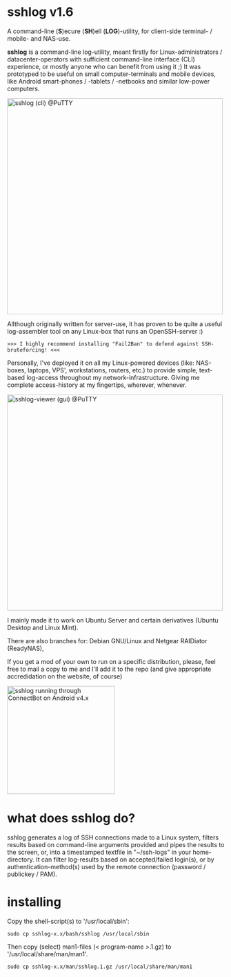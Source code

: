 sshlog v1.6
===========

A command-line (<b>S</b>)ecure (<b>SH</b>)ell (<b>LOG</b>)-utility, for client-side terminal- / mobile- and NAS-use.

<b>sshlog</b> is a command-line log-utility, meant firstly for Linux-administrators / datacenter-operators with sufficient command-line interface (CLI) experience, or mostly anyone who can benefit from using it ;) It was prototyped to be useful on small computer-terminals and mobile devices, like Android smart-phones / -tablets / -netbooks and similar low-power computers.

<img src="https://lh4.googleusercontent.com/-MBfaih-yCwU/UZDFuvdFf7I/AAAAAAAACeM/zyx4jH4ZR9k/s1000/sshlog-failed-using-less-root.png" width="500px" title="sshlog (cli) @PuTTY" />

Allthough originally written for server-use, it has proven to be quite a useful log-assembler tool on any Linux-box that runs an OpenSSH-server :)

```
>>> I highly recommend installing "Fail2Ban" to defend against SSH-bruteforcing! <<<
```

Personally, I've deployed it on all my Linux-powered devices (like: NAS-boxes, laptops, VPS', workstations, routers, etc.) to provide simple, text-based log-access throughout my network-infrastructure. Giving me complete access-history at my fingertips, wherever, whenever.

<img src="https://lh4.googleusercontent.com/-7c8yB44g20M/US0NYA0T5iI/AAAAAAAABbY/VJKxdmC8HJ8/w867-h632-no/sshlog-viewer-1.5-20130226-2.png" width="500px" title="sshlog-viewer (gui) @PuTTY" />

I mainly made it to work on Ubuntu Server and certain derivatives  (Ubuntu Desktop and Linux Mint).

There are also branches for: Debian GNU/Linux and Netgear RAIDiator (ReadyNAS),

If you get a mod of your own to run on a specific distribution, please, feel free to mail a copy to me and I'll add it to the repo (and give appropriate accredidation on the website, of course)

<img src="https://lh4.googleusercontent.com/-hWHfIMKKQkI/UqmeloDDAAI/AAAAAAAAGAY/8lmCDmqil7o/w483-h805-no/Screenshot_2013-12-11-02-23-18.png" width="250px" title="sshlog running through ConnectBot on Android v4.x" />

what does sshlog do?
======
sshlog generates a log of SSH connections made to a Linux system, filters results based on command-line arguments provided and pipes the results to the screen, or, into a timestamped textfile in "~/ssh-logs" in your home-directory. It can filter log-results based on accepted/failed login(s), or by authentication-method(s) used by the remote connection (password / publickey / PAM).

installing
=======
Copy the shell-script(s) to '/usr/local/sbin':
```
sudo cp sshlog-x.x/bash/sshlog /usr/local/sbin
```

Then copy (select) man1-files (< program-name >.1.gz) to '/usr/local/share/man/man1'.
```
sudo cp sshlog-x.x/man/sshlog.1.gz /usr/local/share/man/man1
```
